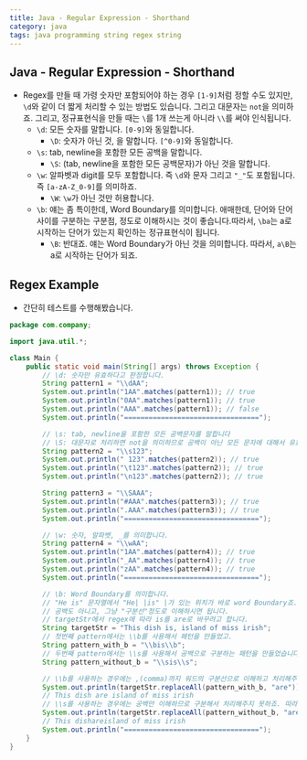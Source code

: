 ```yaml
---
title: Java - Regular Expression - Shorthand
category: java
tags: java programming string regex string
---
```


## Java - Regular Expression - Shorthand 

- Regex를 만들 때 가령 숫자만 포함되어야 하는 경우 `[1-9]`처럼 정할 수도 있지만, `\d`와 같이 더 짧게 처리할 수 있는 방법도 있습니다. 그리고 대문자는 `not`을 의미하죠. 그리고, 정규표현식을 만들 때는 `\`를 1개 쓰는게 아니라 `\\`를 써야 인식됩니다.
  - `\d`: 모든 숫자를 말합니다. `[0-9]`와 동일합니다.
    - `\D`: 숫자가 아닌 것, 을 말합니다. `[^0-9]`와 동일합니다.
  - `\s`: tab, newline을 포함한 모든 공백을 말합니다.
    - `\S`: (tab, newline을 포함한 모든 공백문자)가 아닌 것을 말합니다.
  - `\w`: 알파벳과 digit를 모두 포함합니다. 즉 `\d`와 문자 그리고 `"_"`도 포함됩니다. 즉 `[a-zA-Z_0-9]`를 의미하죠.
    - `\W`: `\w`가 아닌 것만 허용합니다.
  - `\b`: 얘는 좀 특이한데, Word Boundary를 의미합니다. 애매한데, 단어와 단어 사이를 구분하는 구분점, 정도로 이해하시는 것이 좋습니다.따라서, `\ba`는 a로 시작하는 단어가 있는지 확인하는 정규표현식이 됩니다.
    - `\B`: 반대죠. 얘는 Word Boundary가 아닌 것을 의미합니다. 따라서, `a\B`는 a로 시작하는 단어가 되죠.

## Regex Example 

- 간단히 테스트를 수행해봤습니다.

```java
package com.company;

import java.util.*;

class Main {
    public static void main(String[] args) throws Exception {
        // \d: 숫자만 유효하다고 판정합니다.
        String pattern1 = "\\dAA";
        System.out.println("1AA".matches(pattern1)); // true
        System.out.println("0AA".matches(pattern1)); // true
        System.out.println("AAA".matches(pattern1)); // false
        System.out.println("=================================");

        // \s: tab, newline을 포함한 모든 공백문자를 말합니다
        // \S: 대문자로 처리하면 not을 의미하므로 공백이 아닌 모든 문자에 대해서 유효처리합니다.
        String pattern2 = "\\s123";
        System.out.println(" 123".matches(pattern2)); // true
        System.out.println("\t123".matches(pattern2)); // true
        System.out.println("\n123".matches(pattern2)); // true

        String pattern3 = "\\SAAA";
        System.out.println("#AAA".matches(pattern3)); // true
        System.out.println(".AAA".matches(pattern3)); // true
        System.out.println("=================================");

        // \w: 숫자, 알파벳, _를 의미합니다.
        String pattern4 = "\\wAA";
        System.out.println("1AA".matches(pattern4)); // true
        System.out.println("_AA".matches(pattern4)); // true
        System.out.println("zAA".matches(pattern4)); // true
        System.out.println("=================================");

        // \b: Word Boundary를 의미합니다.
        // "He is" 문자열에서 "He| |is" |가 있는 위치가 바로 word Boundary죠.
        // 공백도 아니고, 그냥 "구분선"정도로 이해하시면 됩니다.
        // targetStr에서 regex에 따라 is를 are로 바꾸려고 합니다.
        String targetStr = "This dish is, island of miss irish";
        // 첫번째 pattern에서는 \\b를 사용해서 페턴을 만들었고.
        String pattern_with_b = "\\bis\\b";
        // 두번째 pattern에서는 \\s를 사용해서 공백으로 구분하는 패턴을 만들었습니다.
        String pattern_without_b = "\\sis\\s";

        // \\b를 사용하는 경우에는 ,(comma)까지 워드의 구분선으로 이해하고 처리해주지만,
        System.out.println(targetStr.replaceAll(pattern_with_b, "are"));
        // This dish are island of miss irish
        // \\s를 사용하는 경우에는 공백만 이해하므로 구분해서 처리해주지 못하죠. 따라서 결과가 다릅니다.
        System.out.println(targetStr.replaceAll(pattern_without_b, "are"));
        // This dishareisland of miss irish
        System.out.println("=================================");
    }
}
```
